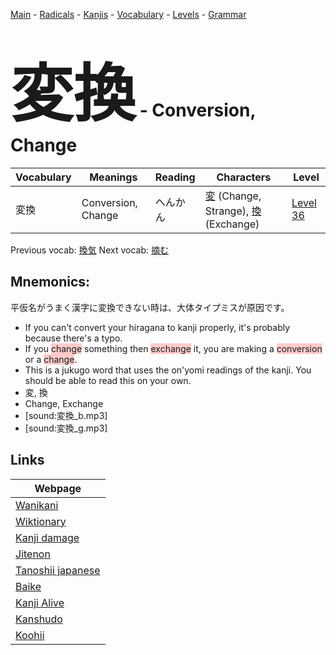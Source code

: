 <style> bigfont {font-size: 100px}</style>
[Main](../README.md) -
[Radicals](../radicals.md) -
[Kanjis](../kanjis.md) -
[Vocabulary](../vocabulary.md) -
[Levels](../levels.md) -
[Grammar](../grammar.md)
# <bigfont> 変換</bigfont> - Conversion, Change 

| Vocabulary | Meanings | Reading | Characters | Level |
| --- | --- | --- | --- | --- |
| 変換 | Conversion, Change | へんかん |  [変](../kanjis/変.md) (Change, Strange), [換](../kanjis/換.md) (Exchange) | [Level 36](../levels/wk_level36.md) |

Previous vocab: [換気](換気.md) Next vocab: [摘む](摘む.md) 

## Mnemonics:
平仮名がうまく漢字に変換できない時は、大体タイプミスが原因です。
* If you can't convert your hiragana to kanji properly, it's probably because there's a typo.
* If you <span style="background-color:#ffcccb"> change</span> something then <span style="background-color:#ffcccb"> exchange</span> it, you are making a <span style="background-color:#ffcccb"> conversion</span> or a <span style="background-color:#ffcccb"> change</span>.
* This is a jukugo word that uses the on'yomi readings of the kanji. You should be able to read this on your own.
* 変, 換
* Change, Exchange
* [sound:変換_b.mp3]
* [sound:変換_g.mp3]


## Links 

| Webpage |
| --- |
| [Wanikani          ](https://www.wanikani.com/kanji/変換) |
| [Wiktionary        ](https://en.wiktionary.org/wiki/変換) |
| [Kanji damage      ](http://www.kanjidamage.com/kanji/search?utf8=✓&q=変換) |
| [Jitenon           ](https://jitenon.com/kanji/変換) |
| [Tanoshii japanese ](https://www.tanoshiijapanese.com/dictionary/kanji.cfm?k=変換) |
| [Baike             ](https://baike.baidu.com/item/変換) |
| [Kanji Alive       ](https://app.kanjialive.com/変換) |
| [Kanshudo          ](https://www.kanshudo.com/searchmn?q=変換) |
| [Koohii            ](https://kanji.koohii.com/study/kanji/変換) |
